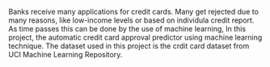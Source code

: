 Banks receive many applications for credit cards. Many get rejected due to many reasons, like low-income levels or based on individula credit report. As time passes this can be done by the use of machine learning, In this project, the automatic credit card approval predictor using machine learning technique.
The dataset used in this project is the crdit card dataset from UCI Machine Learning Repository.
